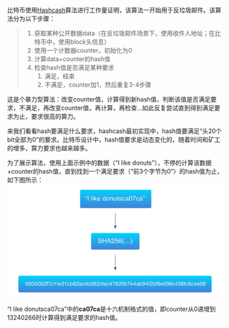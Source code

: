 比特币使用[Hashcash](https://en.wikipedia.org/wiki/Hashcash)算法进行工作量证明，该算法一开始用于反垃圾邮件。该算法分为以下步骤：

> 1. 获取某种公开数据data（在反垃圾邮件场景下，使用收件人地址；在比特币中，使用block头信息）
> 2. 使用一个计数器counter，初始化为0
> 3. 计算data+counter的hash值
> 4. 检查hash值是否满足某种要求
>    1. 满足，结束
>    2. 不满足，counter加1，然后重复3-4步骤

这是个暴力型算法：改变counter值，计算得到新hash值，判断该值是否满足要求，不满足，再改变counter值，再计算，再检查…如此反复尝试直到得到满足要求为止，要求很高的算力。

来我们看看hash要满足什么要求，hashcash最初实现中，hash值要满足“头20个bit全部为0”的要求。比特币设计中，hash值要求是动态变化的，随着时间和矿工的增多，算力要求也越来越多。

为了展示算法，使用上面示例中的数据（“I like donuts”），不停的计算该数据+counter的hash值，直到找到一个满足要求（“前3个字节为0”）的hash值为止，如下图所示：![](/assets/2.2.png)

“I like donutsca07ca”中的**ca07ca**是十六机制格式的值，即counter从0递增到13240266时计算得到满足要求的hash值。


